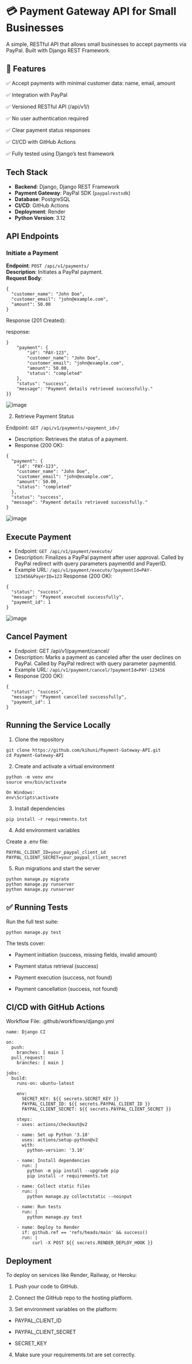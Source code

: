# 💳 Payment Gateway API for Small Businesses

A simple, RESTful API that allows small businesses to accept payments via PayPal. Built with Django REST Framework.

## 🚀 Features

✅ Accept payments with minimal customer data: name, email, amount

✅ Integration with PayPal 

✅ Versioned RESTful API (/api/v1/)

✅ No user authentication required

✅ Clear payment status responses

✅ CI/CD with GitHub Actions

✅ Fully tested using Django’s test framework

## Tech Stack

- **Backend**: Django, Django REST Framework
- **Payment Gateway**: PayPal SDK (`paypalrestsdk`)
- **Database**: PostgreSQL
- **CI/CD**: GitHub Actions
- **Deployment**: Render
- **Python Version**: 3.12

## API Endpoints

### Initiate a Payment

**Endpoint**: `POST /api/v1/payments/`  
**Description**: Initiates a PayPal payment.  
**Request Body**:

```
{
  "customer_name": "John Doe",
  "customer_email": "john@example.com",
  "amount": 50.00
}

```

Response (201 Created):

response:

```
}
    "payment": {
        "id": "PAY-123",
        "customer_name": "John Doe",
        "customer_email": "john@example.com",
        "amount": 50.00,
        "status": "completed"
    },
    "status": "success",
    "message": "Payment details retrieved successfully."
}}

```
![image](https://github.com/user-attachments/assets/664a34e0-fc68-4c7f-acf7-bc14d6abc65f)


2. Retrieve Payment Status
   
Endpoint:
`GET /api/v1/payments/<payment_id>/`
- Description: Retrieves the status of a payment.
- Response (200 OK):

```
{
  "payment": {
    "id": "PAY-123",
    "customer_name": "John Doe",
    "customer_email": "john@example.com",
    "amount": 50.00,
    "status": "completed"
  },
  "status": "success",
  "message": "Payment details retrieved successfully."
}

```
![image](https://github.com/user-attachments/assets/17bbb3ff-8b0c-4f69-bbf5-c029a4d4b646)

## Execute Payment
- Endpoint:  `GET /api/v1/payment/execute/`
- Description: Finalizes a PayPal payment after user approval. Called by PayPal redirect with query parameters paymentId and PayerID.
- Example URL: `/api/v1/payment/execute/?paymentId=PAY-123456&PayerID=123`
Response (200 OK):
```
{
  "status": "success",
  "message": "Payment executed successfully",
  "payment_id": 1
}

```
![image](https://github.com/user-attachments/assets/5259bfd4-36f7-4556-8a5c-ed38cd86ca12)

## Cancel Payment
- Endpoint: GET /api/v1/payment/cancel/
- Description: Marks a payment as canceled after the user declines on PayPal. Called by PayPal redirect with query parameter paymentId.
- Example URL: `/api/v1/payment/cancel/?paymentId=PAY-123456`
- Response (200 OK):
```
{
  "status": "success",
  "message": "Payment cancelled successfully",
  "payment_id": 1
}

```

##  Running the Service Locally

1. Clone the repository

```
git clone https://github.com/kihuni/Payment-Gateway-API.git
cd Payment-Gateway-API
```
2. Create and activate a virtual environment
   
```
python -m venv env
source env/bin/activate  

On Windows:
env\Scripts\activate

```

3. Install dependencies

```
pip install -r requirements.txt

```

4. Add environment variables
   
Create a .env file:

```
PAYPAL_CLIENT_ID=your_paypal_client_id
PAYPAL_CLIENT_SECRET=your_paypal_client_secret

```
5. Run migrations and start the server

```
python manage.py migrate
python manage.py runserver
python manage.py runserver
```

## ✅ Running Tests

Run the full test suite:
```
python manage.py test

```

The tests cover:
- Payment initiation (success, missing fields, invalid amount)

- Payment status retrieval (success)

- Payment execution (success, not found)

- Payment cancellation (success, not found)


##  CI/CD with GitHub Actions

Workflow File: .github/workflows/django.yml

```
name: Django CI

on:
  push:
    branches: [ main ]
  pull_request:
    branches: [ main ]

jobs:
  build:
    runs-on: ubuntu-latest

    env:
      SECRET_KEY: ${{ secrets.SECRET_KEY }}
      PAYPAL_CLIENT_ID: ${{ secrets.PAYPAL_CLIENT_ID }}
      PAYPAL_CLIENT_SECRET: ${{ secrets.PAYPAL_CLIENT_SECRET }}

    steps:
    - uses: actions/checkout@v2

    - name: Set up Python '3.10'
      uses: actions/setup-python@v2
      with:
        python-version: '3.10'

    - name: Install dependencies
      run: |
        python -m pip install --upgrade pip
        pip install -r requirements.txt

    - name: Collect static files
      run: |
        python manage.py collectstatic --noinput

    - name: Run tests
      run: |
        python manage.py test

    - name: Deploy to Render
      if: github.ref == 'refs/heads/main' && success()
      run: |
          curl -X POST ${{ secrets.RENDER_DEPLOY_HOOK }}

```

## Deployment

To deploy on services like Render, Railway, or Heroku:

1. Push your code to GitHub.

2. Connect the GitHub repo to the hosting platform.

3. Set environment variables on the platform:

- PAYPAL_CLIENT_ID

- PAYPAL_CLIENT_SECRET

- SECRET_KEY

4. Make sure your requirements.txt are set correctly.
